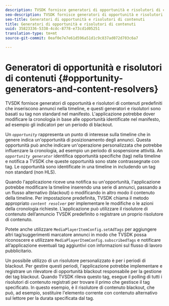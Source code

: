 ```yaml
---
description: TVSDK fornisce generatori di opportunità e risolutori di contenuti predefiniti che inseriscono annunci nella timeline, e questi generatori e risolutori sono basati su tag non standard nel manifesto. L'applicazione potrebbe dover modificare la cronologia in base alle opportunità identificate nel manifesto, ad esempio gli indicatori per un periodo di blackout.
seo-description: TVSDK fornisce generatori di opportunità e risolutori di contenuti predefiniti che inseriscono annunci nella timeline, e questi generatori e risolutori sono basati su tag non standard nel manifesto. L'applicazione potrebbe dover modificare la cronologia in base alle opportunità identificate nel manifesto, ad esempio gli indicatori per un periodo di blackout.
seo-title: Generatori di opportunità e risolutori di contenuti
title: Generatori di opportunità e risolutori di contenuti
uuid: 35823336-5338-4cdc-8778-e73cd1d05251
translation-type: tm+mt
source-git-commit: 0eaf0e7e7e61d596a51d1c9c837ad072d703c6a7

---
```



# Generatori di opportunità e risolutori di contenuti {#opportunity-generators-and-content-resolvers}

TVSDK fornisce generatori di opportunità e risolutori di contenuti predefiniti che inseriscono annunci nella timeline, e questi generatori e risolutori sono basati su tag non standard nel manifesto. L&#39;applicazione potrebbe dover modificare la cronologia in base alle opportunità identificate nel manifesto, ad esempio gli indicatori per un periodo di blackout.

Un *`opportunity`* rappresenta un punto di interesse sulla timeline che in genere indica un&#39;opportunità di posizionamento degli annunci. Questa opportunità può anche indicare un&#39;operazione personalizzata che potrebbe influenzare la cronologia, ad esempio un periodo di sospensione attività. An *`opportunity generator`* identifica opportunità specifiche (tag) nella timeline e notifica a TVSDK che queste opportunità sono state contrassegnate con tag. Le opportunità sono identificate in una timeline in includendo un tag non standard (non HLS).

Quando l&#39;applicazione riceve una notifica su un&#39;opportunità, l&#39;applicazione potrebbe modificare la timeline inserendo una serie di annunci, passando a un flusso alternativo (blackout) o modificando in altro modo il contenuto della timeline. Per impostazione predefinita, TVSDK chiama il metodo appropriato *`content resolver`* per implementare le modifiche o le azioni della cronologia richieste. L’applicazione può utilizzare il risolutore di contenuto dell’annuncio TVSDK predefinito o registrare un proprio risolutore di contenuto.

Potete anche utilizzare `MediaPlayerItemConfig.setAdTags` per aggiungere altri tag/suggerimenti marcatore annunci in modo che TVSDK possa riconoscere e utilizzare `MediaPlayerItemConfig.subscribedTags` e notificare all’applicazione eventuali tag aggiuntivi con informazioni sul flusso di lavoro pubblicitario.

Un possibile utilizzo di un risolutore personalizzato è per i periodi di blackout. Per gestire questi periodi, l&#39;applicazione potrebbe implementare e registrare un rilevatore di opportunità blackout responsabile per la gestione dei tag blackout. Quando TVSDK rileva questo tag, esegue il polling di tutti i risolutori di contenuto registrati per trovare il primo che gestisce il tag specificato. In questo esempio, è il risolutore di contenuto blackout, che può, ad esempio, sostituire l&#39;elemento corrente con contenuto alternativo sul lettore per la durata specificata dal tag.

